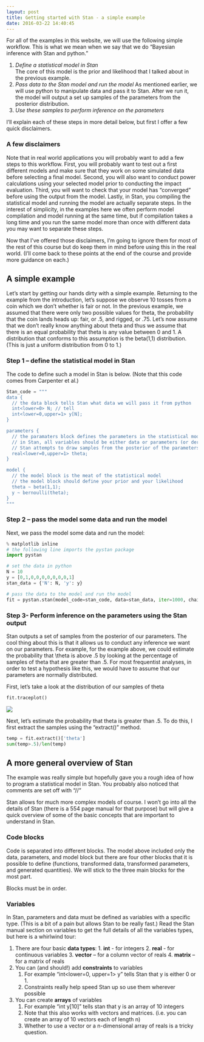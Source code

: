 ```yaml
---
layout: post
title: Getting started with Stan - a simple example
date: 2016-03-22 14:40:45
---
```


For all of the examples in this website, we will use the following simple workflow. This is what we mean when we say that we do “Bayesian inference with Stan and python.”

1.	*Define a statistical model in Stan*  
	The core of this model is the prior and likelihood that I talked about in the previous example.
2.	*Pass data to the Stan model and run the model* 
	As mentioned earlier, we will use python to manipulate data and pass it to Stan. After we run it, the model will output a set up samples of the parameters from the posterior distribution.
3.	*Use these samples to perform inference on the parameters*

I’ll explain each of these steps in more detail below, but first I offer a few quick disclaimers. 

### A few disclaimers
Note that in real world applications you will probably want to add a few steps to this workflow. First, you will probably want to test out a first different models and make sure that they work on some simulated data before selecting a final model.  Second, you will also want to conduct power calculations using your selected model prior to conducting the impact evaluation.  Third, you will want to check that your model has “converged” before using the output from the model.  Lastly, in Stan, you compiling the statistical model and running the model are actually separate steps.  In the interest of simplicity, in the examples here we often perform model compilation and model running at the same time, but if compilation takes a long time and you run the same model more than once with different data you may want to separate these steps.  

Now that I’ve offered those disclaimers, I’m going to ignore them for most of the rest of this course but do keep them in mind before using this in the real world.  (I’ll come back to these points at the end of the course and provide more guidance on each.)


## A simple example 
Let’s start by getting our hands dirty with a simple example.  Returning to the example from the introduction, let’s suppose we observe 10 tosses from a coin which we don’t whether is fair or not. In the previous example, we assumed that there were only two possible values for theta, the probability that the coin lands heads up: fair, or .5, and rigged, or .75. Let’s now assume that we don’t really know anything about theta and thus we assume that there is an equal probability that theta is any value between 0 and 1.  A distribution that conforms to this assumption is the beta(1,1) distribution. (This is just a uniform distribution from 0 to 1.)


### Step 1 – define the statistical model in Stan
The code to define such a model in Stan is below. (Note that this code comes from Carpenter et al.)

```python
Stan_code = """
data {
  // the data block tells Stan what data we will pass it from python
  int<lower=0> N; // tell
  int<lower=0,upper=1> y[N];
}

parameters {
  // the paramaters block defines the parameters in the statistical model
  // in Stan, all variables should be either data or parameters (or derived from one or the other)
  // Stan attempts to draw samples from the posterior of the parameters
  real<lower=0,upper=1> theta;
}

model {
  // the model block is the meat of the statistical model
  // the model block should define your prior and your likelihood
  theta ~ beta(1,1);
  y ~ bernoulli(theta);
}
"""
```

### Step 2 – pass the model some data and run the model
Next, we pass the model some data and run the model:

``` python
% matplotlib inline
# the following line imports the pystan package
import pystan

# set the data in python
N = 10
y = [0,1,0,0,0,0,0,0,0,1]
stan_data = {'N': N, 'y': y}

# pass the data to the model and run the model
fit = pystan.stan(model_code=stan_code, data=stan_data, iter=1000, chains=4)
```

### Step 3- Perform inference on the parameters using the Stan output
Stan outputs a set of samples from the posterior of our parameters.  The cool thing about this is that it allows us to conduct any inference we want on our parameters. For example, for the example above, we could estimate the probability that \theta is above .5 by looking at the percentage of samples of theta that are greater than .5.  For most frequentist analyses, in order to test a hypothesis like this, we would have to assume that our parameters are normally distributed.  

First, let’s take a look at the distribution of our samples of theta

```python
fit.traceplot()
```
![]({{site.url}}/assets/binom_traceplot.png)

Next, let’s estimate the probability that theta is greater than .5. To do this, I first extract the samples using the “extract()” method.

```python
temp = fit.extract()['theta']
sum(temp>.5)/len(temp)
```

## A more general overview of Stan
The example was really simple but hopefully gave you a rough idea of how to program a statistical model in Stan.  You probably also noticed that comments are set off with “//”

Stan allows for much more complex models of course.  I won’t go into all the details of Stan (there is a 554 page manual for that purpose) but will give a quick overview of some of the basic concepts that are important to understand in Stan.

### Code blocks
Code is separated into different blocks.  The model above included only the data, parameters, and model block but there are four other blocks that it is possible to define (functions, transformed data, transformed parameters, and generated quantities).  We will stick to the three main blocks for the most part. 

Blocks must be in order.

### Variables
In Stan, parameters and data must be defined as variables with a specific type. (This is a bit of a pain but allows Stan to be really fast.)  Read the Stan manual section on variables to get the full details of all the variables types, but here is a whirlwind tour:
1. There are four basic **data types**: 
		1. **int** - for integers
		2. **real**  - for continuous variables
		3. **vector** – for a column vector of reals
		4. **matrix** – for a matrix of reals
2. You can (and should!) add **constraints** to variables
	1. For example  “int<lower=0, upper=1> y” tells Stan that y is either 0 or 1.
	2. Constraints really help speed Stan up so use them wherever possible
3. You can create **arrays** of variables
	1. For example “int y[10]” tells stan that y is an array of 10 integers
	2. Note that this also works with vectors and matrices. (i.e. you can create an array of 10 vectors each of length n)
	3. Whether to use a vector or a n-dimensional array of reals is a tricky question.  



